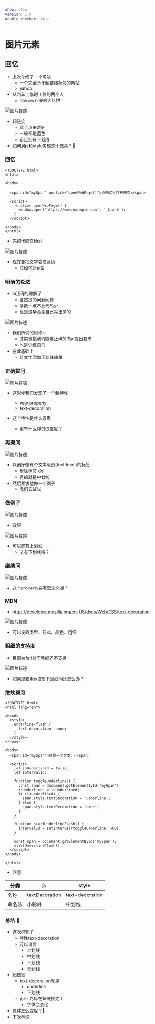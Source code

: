 ```yaml
---
show: step
version: 1.0
enable_checker: true
---
```


# 图片元素

## 回忆

- 上次介绍了一个网站
	- 一个完全基于超链接标签的网站
	- yahoo
- 从汽车上临时工位的两个人
	- 到www目录的大比拼

![图片描述](https://doc.shiyanlou.com/courses/uid1190679-20240913-1726177629796)

- 超链接
	- 除了点击跳转
	- 一般都是蓝色
	- 而且拥有下划线
- 如何用js和style实现这个效果？🤔

### 回忆

```
<!DOCTYPE html>
<html>

<body>

  <span id="mySpan" onclick="openWebPage()">点击这里打开网页</span>

  <script>
    function openWebPage() {
      window.open('https://www.example.com', '_blank');
    }
  </script>

</body>
</html>
```

- 先把代码交给ai

![图片描述](https://doc.shiyanlou.com/courses/uid1190679-20240913-1726196926690)

- 现在要把文字变成蓝色
	- 该如何对ai说

### 明确的说法

- ai正确的理解了
	- 虽然提的问题问题
	- 字数一点不比代码少
	- 但是这毕竟是自己写出来的

![图片描述](https://doc.shiyanlou.com/courses/uid1190679-20240913-1726197246676)

- 我们所说的训练ai
	- 其实也指我们能够正确的向ai提出要求
	- 也是训练自己
- 在此基础上
	- 给文字添加下划线效果

### 正确提问

![图片描述](https://doc.shiyanlou.com/courses/uid1190679-20240913-1726197553229)

- 这时候我们发现了一个新特性
	- new property
	- text-decoration

- 这个特性是什么意思
	- 都有什么样的取值呢？

### 再提问

![图片描述](https://doc.shiyanlou.com/courses/uid1190679-20240913-1726197709608)

- 以前好像有个文本级别(text-level)的标签
	- 删除标签 del
	- 用的就是中划线
- 然后要求他做一个例子
	- 我们去试试

### 做例子

![图片描述](https://doc.shiyanlou.com/courses/uid1190679-20240913-1726198097538)

- 效果

![图片描述](https://doc.shiyanlou.com/courses/uid1190679-20240913-1726198078789)

- 可以既有上划线
	- 又有下划线吗？

### 继续问

![图片描述](https://doc.shiyanlou.com/courses/uid1190679-20240913-1726198192459)

- 这个property在哪里定义呢？

### MDN

- https://developer.mozilla.org/en-US/docs/Web/CSS/text-decoration

![图片描述](https://doc.shiyanlou.com/courses/uid1190679-20240913-1726202108506)

- 可以设置类型、形式、颜色、粗细

### 粗细的支持度

- 目前safari对于粗细还不支持 

![图片描述](https://doc.shiyanlou.com/courses/uid1190679-20240913-1726202250500)

- 如果想要用js控制下划线闪烁怎么办？

### 继续提问

```
<!DOCTYPE html>
<html lang="en">

<head>
  <style>
   .underline-flash {
      text-decoration: none;
    }
  </style>
</head>

<body>
  <span id="mySpan">这是一个文本。</span>

  <script>
    let isUnderlined = false;
    let intervalId;

    function toggleUnderline() {
      const span = document.getElementById('mySpan');
      isUnderlined =!isUnderlined;
      if (isUnderlined) {
        span.style.textDecoration = 'underline';
      } else {
        span.style.textDecoration = 'none';
      }
    }

    function startUnderlineFlash() {
      intervalId = setInterval(toggleUnderline, 500);
    }

    const span = document.getElementById('mySpan');
    startUnderlineFlash();
  </script>
</body>

</html>
```

- 注意

|分类|js|style|
|---|---|---|
|名称|textDecoration|text-decoration|
|命名法|小驼峰|中划线|

### 总结 🤔

- 这次研究了
	- 特性text-decoration
	- 可以设置
		- 上划线
		- 中划线
		- 下划线
		- 无划线
- 超链接
	- text-decoration就是
		- underline
		- 下划线
	- 而且 光标在超链接之上
		- 字体会变化
- 具体怎么变呢？🤔
- 下次再说